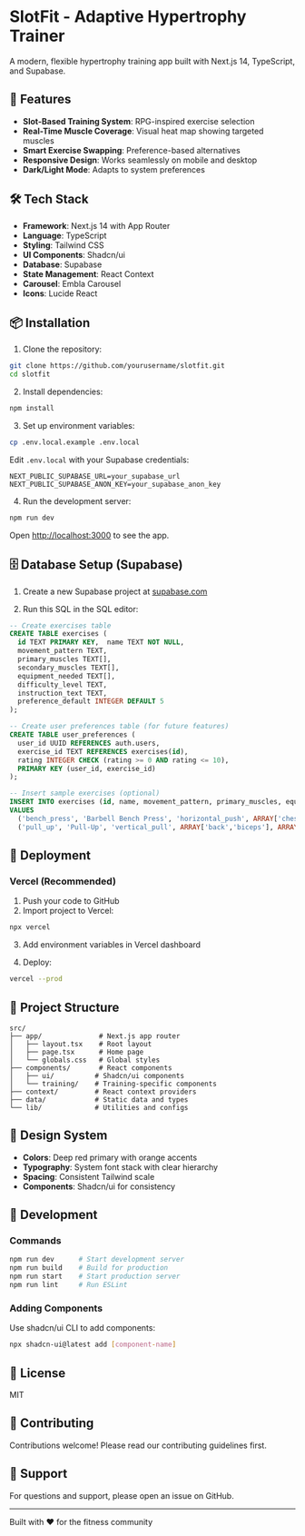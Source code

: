 # SlotFit - Adaptive Hypertrophy Trainer

A modern, flexible hypertrophy training app built with Next.js 14, TypeScript, and Supabase.

## 🚀 Features

- **Slot-Based Training System**: RPG-inspired exercise selection
- **Real-Time Muscle Coverage**: Visual heat map showing targeted muscles
- **Smart Exercise Swapping**: Preference-based alternatives
- **Responsive Design**: Works seamlessly on mobile and desktop
- **Dark/Light Mode**: Adapts to system preferences

## 🛠 Tech Stack

- **Framework**: Next.js 14 with App Router
- **Language**: TypeScript
- **Styling**: Tailwind CSS
- **UI Components**: Shadcn/ui
- **Database**: Supabase
- **State Management**: React Context
- **Carousel**: Embla Carousel
- **Icons**: Lucide React

## 📦 Installation

1. Clone the repository:
```bash
git clone https://github.com/yourusername/slotfit.git
cd slotfit
```
2. Install dependencies:
```bash
npm install
```

3. Set up environment variables:
```bash
cp .env.local.example .env.local
```

Edit `.env.local` with your Supabase credentials:
```
NEXT_PUBLIC_SUPABASE_URL=your_supabase_url
NEXT_PUBLIC_SUPABASE_ANON_KEY=your_supabase_anon_key
```

4. Run the development server:
```bash
npm run dev
```

Open [http://localhost:3000](http://localhost:3000) to see the app.

## 🗄 Database Setup (Supabase)

1. Create a new Supabase project at [supabase.com](https://supabase.com)

2. Run this SQL in the SQL editor:

```sql
-- Create exercises table
CREATE TABLE exercises (
  id TEXT PRIMARY KEY,  name TEXT NOT NULL,
  movement_pattern TEXT,
  primary_muscles TEXT[],
  secondary_muscles TEXT[],
  equipment_needed TEXT[],
  difficulty_level TEXT,
  instruction_text TEXT,
  preference_default INTEGER DEFAULT 5
);

-- Create user preferences table (for future features)
CREATE TABLE user_preferences (
  user_id UUID REFERENCES auth.users,
  exercise_id TEXT REFERENCES exercises(id),
  rating INTEGER CHECK (rating >= 0 AND rating <= 10),
  PRIMARY KEY (user_id, exercise_id)
);

-- Insert sample exercises (optional)
INSERT INTO exercises (id, name, movement_pattern, primary_muscles, equipment_needed, difficulty_level, instruction_text, preference_default)
VALUES 
  ('bench_press', 'Barbell Bench Press', 'horizontal_push', ARRAY['chest','triceps','shoulders'], ARRAY['barbell','bench'], 'intermediate', 'Feet planted, shoulder blades retracted, bar to mid-chest, press to lockout.', 8),
  ('pull_up', 'Pull-Up', 'vertical_pull', ARRAY['back','biceps'], ARRAY['pullup_bar'], 'intermediate', 'Full hang. Drive elbows to ribs, chest to bar if possible.', 8);
```

## 🚢 Deployment

### Vercel (Recommended)

1. Push your code to GitHub
2. Import project to Vercel:
```bash
npx vercel
```

3. Add environment variables in Vercel dashboard

4. Deploy:
```bash
vercel --prod
```

## 📝 Project Structure

```
src/
├── app/              # Next.js app router
│   ├── layout.tsx    # Root layout
│   ├── page.tsx      # Home page
│   └── globals.css   # Global styles
├── components/       # React components
│   ├── ui/          # Shadcn/ui components
│   └── training/    # Training-specific components
├── context/         # React context providers
├── data/            # Static data and types
└── lib/             # Utilities and configs
```

## 🎨 Design System

- **Colors**: Deep red primary with orange accents
- **Typography**: System font stack with clear hierarchy
- **Spacing**: Consistent Tailwind scale
- **Components**: Shadcn/ui for consistency
## 🔧 Development

### Commands

```bash
npm run dev      # Start development server
npm run build    # Build for production
npm run start    # Start production server
npm run lint     # Run ESLint
```

### Adding Components

Use shadcn/ui CLI to add components:
```bash
npx shadcn-ui@latest add [component-name]
```

## 📄 License

MIT

## 🤝 Contributing

Contributions welcome! Please read our contributing guidelines first.

## 💬 Support

For questions and support, please open an issue on GitHub.

---

Built with ❤️ for the fitness community